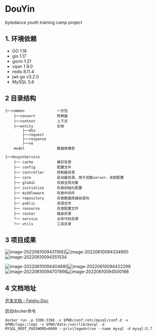 # DouYin
bytedance youth training camp project

## 1. 环境依赖
- GO 1.16
- gin 1.17
- gorm 1.21
- viper 1.9.0
- redis 8.11.4
- jwt-go v3.2.0
- MySQL 5.6
## 2 目录结构
```
├──common               一方包
    ├──convert          转换器
    ├──context          上下文
    ├──entity           实体
        ├──dto
        ├──request
        ├──response
        ├──vo
    model               数据库模型
    
├──douyinService
    ├── cache           缓存目录
    ├── config          配置文件
    ├── controller      控制器目录
    ├── core            启动器目录，用于加载server，读取配置
    ├── global          存放全局对象
    ├── initialize      存放初始化配置
    ├── middleware      存放中间件
    ├── repository      存放数据库操纵语句
    ├── public          资源文件
    ├── resource        存放配置文件
    ├── router          路由目录
    └── service         业务代码目录
    └── utils           工具目录
```

## 3 项目成果

![image-20220610094311682](https://raw.githubusercontent.com/2w1nd/pic-bed/main/blog/image-20220610094311682.png)![image-20220610094334950](https://raw.githubusercontent.com/2w1nd/pic-bed/main/blog/image-20220610094334950.png)![image-20220610094351534](https://raw.githubusercontent.com/2w1nd/pic-bed/main/blog/image-20220610094351534.png)

![image-20220610094404680](https://raw.githubusercontent.com/2w1nd/pic-bed/main/blog/image-20220610094404680.png)![image-20220610094422299](https://raw.githubusercontent.com/2w1nd/pic-bed/main/blog/image-20220610094422299.png)![image-20220610094707866](https://raw.githubusercontent.com/2w1nd/pic-bed/main/blog/image-20220610094707866.png)![image-20220610094500188](https://raw.githubusercontent.com/2w1nd/pic-bed/main/blog/image-20220610094500188.png)

## 4 文档地址

[开发文档 - Feishu Doc](https://z5g9mu4ryx.feishu.cn/docs/doccnp5EE8GgHSfZPQQrp9HMjag)


启动docker命令
```
docker run -p 3306:3306 -v $PWD/conf:/etc/mysql/conf.d -v $PWD/logs:/logs -v $PWD/data:/var/lib/mysql -e MYSQL_ROOT_PASSWORD=0000 --privileged=true --name mysql -d mysql:5.7
```
